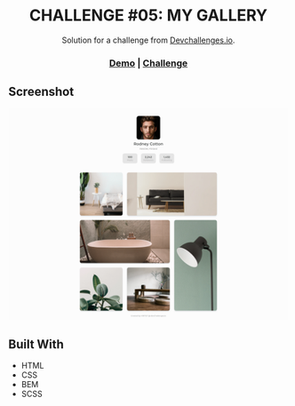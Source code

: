 <!-- Please update value in the {}  -->

<h1 align="center">CHALLENGE #05: MY GALLERY</h1>   

<div align="center">
   Solution for a challenge from  <a href="http://devchallenges.io" target="_blank">Devchallenges.io</a>.
</div>

<div align="center">
  <h3>
    <a href="https://virt1st.github.io/devchallenges-my-gallery/">Demo</a>
    <span> | </span>
    <a href="https://devchallenges.io/challenges/gcbWLxG6wdennelX7b8I">Challenge</a>
  </h3>
</div>

## Screenshot

![screenshot](img/screenshot.png)

## Built With

-   HTML
-   CSS
-   BEM
-   SCSS

